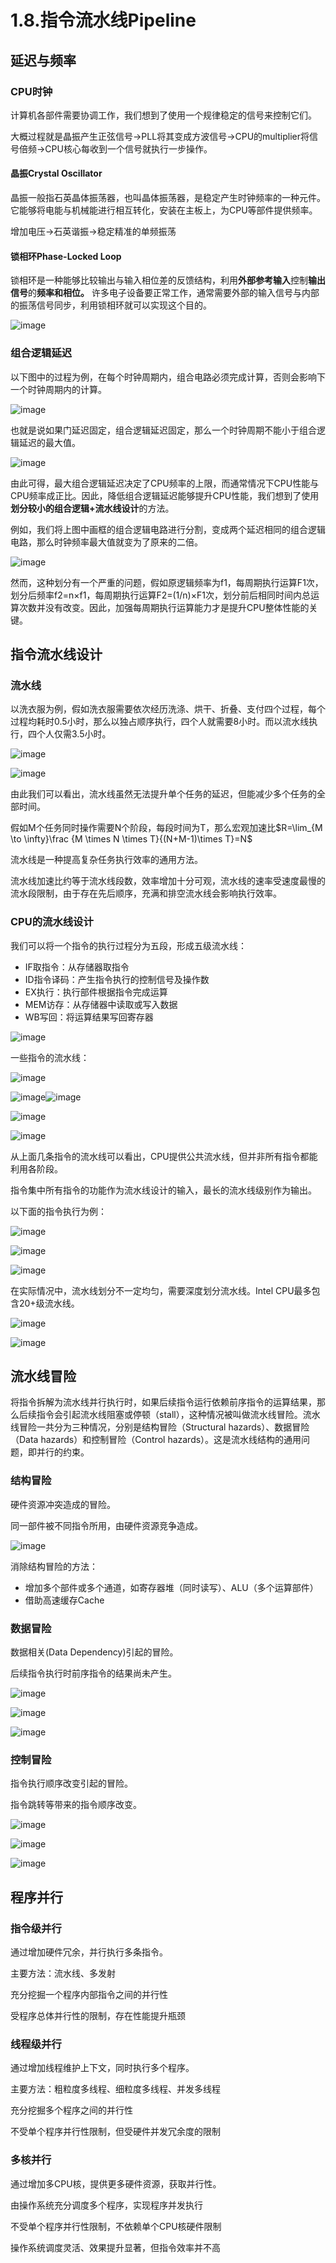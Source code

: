 # 1.8.指令流水线Pipeline

## 延迟与频率

### CPU时钟

计算机各部件需要协调工作，我们想到了使用一个规律稳定的信号来控制它们。

大概过程就是晶振产生正弦信号→PLL将其变成方波信号→CPU的multiplier将信号倍频→CPU核心每收到一个信号就执行一步操作。

#### 晶振Crystal Oscillator

晶振一般指石英晶体振荡器，也叫晶体振荡器，是稳定产生时钟频率的一种元件。它能够将电能与机械能进行相互转化，安装在主板上，为CPU等部件提供频率。

增加电压→石英谐振→稳定精准的单频振荡

#### 锁相环Phase-Locked Loop

锁相环是一种能够比较输出与输入相位差的反馈结构，利用**外部参考输入**控制**输出信号**的**频率和相位。** 许多电子设备要正常工作，通常需要外部的输入信号与内部的振荡信号同步，利用锁相环就可以实现这个目的。

​![image](assets/image-20240330161915-2yimqun.png)​

### 组合逻辑延迟

以下图中的过程为例，在每个时钟周期内，组合电路必须完成计算，否则会影响下一个时钟周期内的计算。

​![image](assets/image-20240330162623-t504h4n.png)​

也就是说如果门延迟固定，组合逻辑延迟固定，那么一个时钟周期不能小于组合逻辑延迟的最大值。

​![image](assets/image-20240330162740-avkaisl.png)​

由此可得，最大组合逻辑延迟决定了CPU频率的上限，而通常情况下CPU性能与CPU频率成正比。因此，降低组合逻辑延迟能够提升CPU性能，我们想到了使用**划分较小的组合逻辑+流水线设计**的方法。

例如，我们将上图中画框的组合逻辑电路进行分割，变成两个延迟相同的组合逻辑电路，那么时钟频率最大值就变为了原来的二倍。

​![image](assets/image-20240330163314-ml8nx5x.png)​

然而，这种划分有一个严重的问题，假如原逻辑频率为f1，每周期执行运算F1次，划分后频率f2=n×f1，每周期执行运算F2=(1/n)×F1次，划分前后相同时间内总运算次数并没有改变。因此，加强每周期执行运算能力才是提升CPU整体性能的关键。

## 指令流水线设计

### 流水线

以洗衣服为例，假如洗衣服需要依次经历洗涤、烘干、折叠、支付四个过程，每个过程均耗时0.5小时，那么以独占顺序执行，四个人就需要8小时。而以流水线执行，四个人仅需3.5小时。

​![image](assets/image-20240330163827-9laavxw.png)​

​![image](assets/image-20240330163836-eignvez.png)​

由此我们可以看出，流水线虽然无法提升单个任务的延迟，但能减少多个任务的全部时间。

假如M个任务同时操作需要N个阶段，每段时间为T，那么宏观加速比$R=\lim_{M \to \infty}\frac {M \times N \times T}{(N+M-1)\times T}=N$  

流水线是一种提高复杂任务执行效率的通用方法。

流水线加速比约等于流水线段数，效率增加十分可观，流水线的速率受速度最慢的流水段限制，由于存在先后顺序，充满和排空流水线会影响执行效率。

### CPU的流水线设计

我们可以将一个指令的执行过程分为五段，形成五级流水线：

* IF取指令：从存储器取指令
* ID指令译码：产生指令执行的控制信号及操作数
* EX执行：执行部件根据指令完成运算
* MEM访存：从存储器中读取或写入数据
* WB写回：将运算结果写回寄存器

​![image](assets/image-20240330164515-qlwc9nz.png)​

一些指令的流水线：

​![image](assets/image-20240330213034-8yhe3q5.png)​

​![image](assets/image-20240330213042-bysd5qo.png)![image](assets/image-20240330213049-qgd4cph.png)​

​![image](assets/image-20240330213102-6gos4et.png)​

​![image](assets/image-20240330213109-8ggs1km.png)​

从上面几条指令的流水线可以看出，CPU提供公共流水线，但并非所有指令都能利用各阶段。

指令集中所有指令的功能作为流水线设计的输入，最长的流水线级别作为输出。

以下面的指令执行为例：

​![image](assets/image-20240330213515-zlkbjmh.png)​

​![image](assets/image-20240330213502-235umtm.png)​

​![image](assets/image-20240330213525-jty2ylt.png)​

在实际情况中，流水线划分不一定均匀，需要深度划分流水线。Intel CPU最多包含20+级流水线。

​![image](assets/image-20240330213608-y5i6tp6.png)​

​![image](assets/image-20240330213659-n2l1ohw.png)​

## 流水线冒险

将指令拆解为流水线并行执行时，如果后续指令运行依赖前序指令的运算结果，那么后续指令会引起流水线阻塞或停顿（stall），这种情况被叫做流水线冒险。流水线冒险一共分为三种情况，分别是结构冒险（Structural hazards）、数据冒险（Data hazards）和控制冒险（Control hazards）。这是流水线结构的通用问题，即并行的约束。

### 结构冒险

硬件资源冲突造成的冒险。

同一部件被不同指令所用，由硬件资源竞争造成。

​![image](assets/image-20240330214053-g0p8q6n.png)​

消除结构冒险的方法：

* 增加多个部件或多个通道，如寄存器堆（同时读写）、ALU（多个运算部件）
* 借助高速缓存Cache

### 数据冒险

数据相关(Data Dependency)引起的冒险。

后续指令执行时前序指令的结果尚未产生。

​![image](assets/image-20240330214311-yevut2r.png)​

​![image](assets/image-20240330214327-ky2nuc7.png)​

​![image](assets/image-20240330214334-u0fr2ws.png)​

### 控制冒险

指令执行顺序改变引起的冒险。

指令跳转等带来的指令顺序改变。

​![image](assets/image-20240330214350-p3bdp9n.png)​

​![image](assets/image-20240330214359-q14sg6a.png)​

​![image](assets/image-20240330214413-fnsqlb6.png)​

## 程序并行

### 指令级并行

通过增加硬件冗余，并行执行多条指令。

主要方法：流水线、多发射

充分挖掘一个程序内部指令之间的并行性

受程序总体并行性的限制，存在性能提升瓶颈

### 线程级并行

通过增加线程维护上下文，同时执行多个程序。

主要方法：粗粒度多线程、细粒度多线程、并发多线程

充分挖掘多个程序之间的并行性

不受单个程序并行性限制，但受硬件并发冗余度的限制

### 多核并行

通过增加多CPU核，提供更多硬件资源，获取并行性。

由操作系统充分调度多个程序，实现程序并发执行

不受单个程序并行性限制，不依赖单个CPU核硬件限制

操作系统调度灵活、效果提升显著，但指令效率并不高
